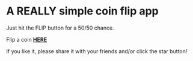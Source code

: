 # A **REALLY** simple coin flip app

Just hit the FLIP button for a 50/50 chance.

Flip a coin **[HERE](https://kay-who-codes.github.io/coinflip/)**

If you like it, please share it with your friends and/or click the star button! 
